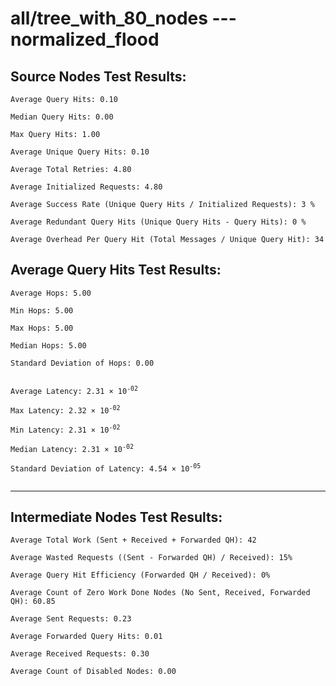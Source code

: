 # all/tree_with_80_nodes --- normalized_flood
## Source Nodes Test Results:
	Average Query Hits: 0.10

	Median Query Hits: 0.00

	Max Query Hits: 1.00

	Average Unique Query Hits: 0.10

	Average Total Retries: 4.80

	Average Initialized Requests: 4.80

	Average Success Rate (Unique Query Hits / Initialized Requests): 3 %

	Average Redundant Query Hits (Unique Query Hits - Query Hits): 0 %

	Average Overhead Per Query Hit (Total Messages / Unique Query Hit): 34



## Average Query Hits Test Results:
<pre><code>Average Hops: 5.00

Min Hops: 5.00

Max Hops: 5.00

Median Hops: 5.00

Standard Deviation of Hops: 0.00


Average Latency: 2.31 × 10<sup>-02</sup>

Max Latency: 2.32 × 10<sup>-02</sup>

Min Latency: 2.31 × 10<sup>-02</sup>

Median Latency: 2.31 × 10<sup>-02</sup>

Standard Deviation of Latency: 4.54 × 10<sup>-05</sup>

</code></pre>

---------------------------------------------
## Intermediate Nodes Test Results:

	Average Total Work (Sent + Received + Forwarded QH): 42

	Average Wasted Requests ((Sent - Forwarded QH) / Received): 15%

	Average Query Hit Efficiency (Forwarded QH / Received): 0%

	Average Count of Zero Work Done Nodes (No Sent, Received, Forwarded QH): 60.85

	Average Sent Requests: 0.23

	Average Forwarded Query Hits: 0.01

	Average Received Requests: 0.30

	Average Count of Disabled Nodes: 0.00

